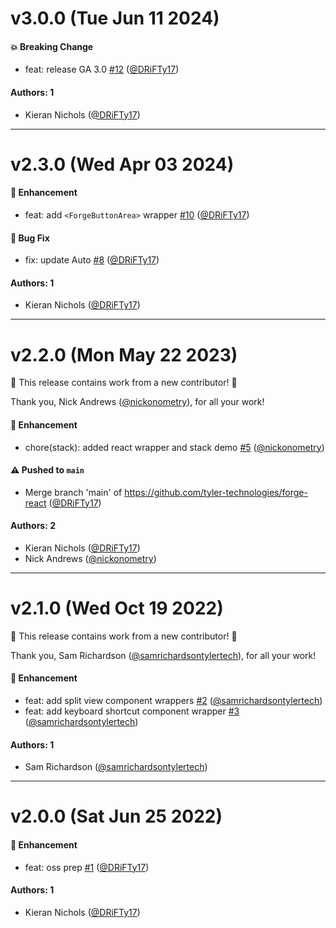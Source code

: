 # v3.0.0 (Tue Jun 11 2024)

#### 💥 Breaking Change

- feat: release GA 3.0 [#12](https://github.com/tyler-technologies-oss/forge-react/pull/12) ([@DRiFTy17](https://github.com/DRiFTy17))

#### Authors: 1

- Kieran Nichols ([@DRiFTy17](https://github.com/DRiFTy17))

---

# v2.3.0 (Wed Apr 03 2024)

#### 🚀 Enhancement

- feat: add `<ForgeButtonArea>` wrapper [#10](https://github.com/tyler-technologies-oss/forge-react/pull/10) ([@DRiFTy17](https://github.com/DRiFTy17))

#### 🐛 Bug Fix

- fix: update Auto [#8](https://github.com/tyler-technologies-oss/forge-react/pull/8) ([@DRiFTy17](https://github.com/DRiFTy17))

#### Authors: 1

- Kieran Nichols ([@DRiFTy17](https://github.com/DRiFTy17))

---

# v2.2.0 (Mon May 22 2023)

:tada: This release contains work from a new contributor! :tada:

Thank you, Nick Andrews ([@nickonometry](https://github.com/nickonometry)), for all your work!

#### 🚀 Enhancement

- chore(stack): added react wrapper and stack demo [#5](https://github.com/tyler-technologies-oss/forge-react/pull/5) ([@nickonometry](https://github.com/nickonometry))

#### ⚠️ Pushed to `main`

- Merge branch 'main' of https://github.com/tyler-technologies/forge-react ([@DRiFTy17](https://github.com/DRiFTy17))

#### Authors: 2

- Kieran Nichols ([@DRiFTy17](https://github.com/DRiFTy17))
- Nick Andrews ([@nickonometry](https://github.com/nickonometry))

---

# v2.1.0 (Wed Oct 19 2022)

:tada: This release contains work from a new contributor! :tada:

Thank you, Sam Richardson ([@samrichardsontylertech](https://github.com/samrichardsontylertech)), for all your work!

#### 🚀 Enhancement

- feat: add split view component wrappers [#2](https://github.com/tyler-technologies-oss/forge-react/pull/2) ([@samrichardsontylertech](https://github.com/samrichardsontylertech))
- feat: add keyboard shortcut component wrapper [#3](https://github.com/tyler-technologies-oss/forge-react/pull/3) ([@samrichardsontylertech](https://github.com/samrichardsontylertech))

#### Authors: 1

- Sam Richardson ([@samrichardsontylertech](https://github.com/samrichardsontylertech))

---

# v2.0.0 (Sat Jun 25 2022)

#### 🚀 Enhancement

- feat: oss prep [#1](https://github.com/tyler-technologies-oss/forge-react/pull/1) ([@DRiFTy17](https://github.com/DRiFTy17))

#### Authors: 1

- Kieran Nichols ([@DRiFTy17](https://github.com/DRiFTy17))
